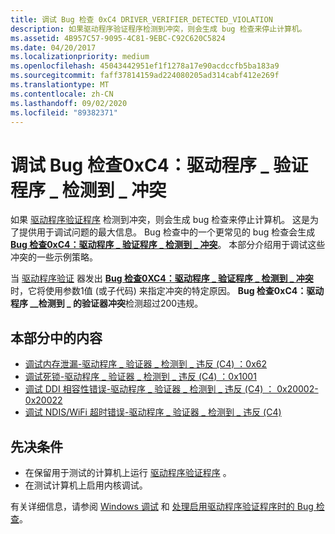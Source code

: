 ```yaml
---
title: 调试 Bug 检查 0xC4 DRIVER_VERIFIER_DETECTED_VIOLATION
description: 如果驱动程序验证程序检测到冲突，则会生成 bug 检查来停止计算机。
ms.assetid: 4B957C57-9095-4C81-9EBC-C92C620C5824
ms.date: 04/20/2017
ms.localizationpriority: medium
ms.openlocfilehash: 45043442951ef1f1278a17e90acdccfb5ba183a9
ms.sourcegitcommit: faff37814159ad224080205ad314cabf412e269f
ms.translationtype: MT
ms.contentlocale: zh-CN
ms.lasthandoff: 09/02/2020
ms.locfileid: "89382371"
---
```

# <a name="debugging-bug-check-0xc4-driver_verifier_detected_violation"></a>调试 Bug 检查0xC4：驱动程序 \_ 验证程序 \_ 检测到 \_ 冲突


如果 [驱动程序验证程序](driver-verifier.md) 检测到冲突，则会生成 bug 检查来停止计算机。 这是为了提供用于调试问题的最大信息。 Bug 检查中的一个更常见的 bug 检查会生成 [**Bug 检查0xC4：驱动程序 \_ 验证程序 \_ 检测到 \_ 冲突**](../debugger/bug-check-0xc4--driver-verifier-detected-violation.md)。 本部分介绍用于调试这些冲突的一些示例策略。

当 [驱动程序验证](driver-verifier.md) 器发出 [**Bug 检查0XC4：驱动程序 \_ 验证程序 \_ 检测到 \_ 冲突**](../debugger/bug-check-0xc4--driver-verifier-detected-violation.md)时，它将使用参数1值 (或子代码) 来指定冲突的特定原因。 **Bug 检查0xC4：驱动程序 \_\_检测到 \_ 的验证器冲突**检测超过200违规。

## <a name="span-idin_this_sectionspanin-this-section"></a><span id="in_this_section"></span>本部分中的内容


-   [调试内存泄漏-驱动程序 \_ 验证器 \_ 检测到 \_ 违反 (C4) ：0x62](debugging-memory-leaks---driver-verifier-detected-violation--c4---0x62.md)
-   [调试死锁-驱动程序 \_ 验证器 \_ 检测到 \_ 违反 (C4) ：0x1001](debugging-deadlocks---driver-verifier-detected-violation--c4---0x1001.md)
-   [调试 DDI 相容性错误-驱动程序 \_ 验证器 \_ 检测到 \_ 违反 (C4) ： 0x20002-0x20022](debugging-ddi-compliance-bugs----driver-verifier-detected-violation--c4---0x000200--.md)
-   [调试 NDIS/WiFi 超时错误-驱动程序 \_ 验证器 \_ 检测到 \_ 违反 (C4) ](debugging-ndis-wifi-timeouts---driver-verifier-detected-violation--c4---0x92003--etc-.md)

## <a name="span-idprerequisitesspanspan-idprerequisitesspanspan-idprerequisitesspanprerequisites"></a><span id="Prerequisites"></span><span id="prerequisites"></span><span id="PREREQUISITES"></span>先决条件


-   在保留用于测试的计算机上运行 [驱动程序验证程序](driver-verifier.md) 。
-   在测试计算机上启用内核调试。

有关详细信息，请参阅 [Windows 调试](../debugger/index.md) 和 [处理启用驱动程序验证程序时的 Bug 检查](../debugger/handling-a-bug-check-when-driver-verifier-is-enabled.md)。

 

